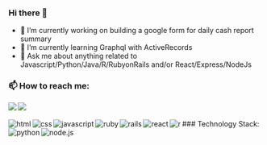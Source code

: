### Hi there 👋

- 🔭 I’m currently working on building a google form for daily cash report summary
- 🌱 I’m currently learning Graphql with ActiveRecords 
- 💬 Ask me about anything related to Javascript/Python/Java/R/RubyonRails and/or React/Express/NodeJs

### 📫 How to reach me:

<a href="https://www.linkedin.com/in/bbeyene/"><img align="left" atl="linkedin" src="https://img.shields.io/badge/LinkedIn-0077B5?style=for-the-badge&logo=linkedin&logoColor=white"/></a>
<a href="https://mail.google.com/mail/?view=cm&fs=1&to=brookbeyenesoftdev@gmail.com&su=SUBJECT&body=BODY&bcc=brookbeyenesoftdev@gmail.com"><img align="left" atl="gmail" src="https://img.shields.io/badge/Gmail-D14836?style=for-the-badge&logo=gmail&logoColor=white"/></a>

<br/>
<br/>
### Technology Stack:

<img align="left" alt="html" src="https://img.shields.io/badge/html5%20-%23E34F26.svg?&style=for-the-badge&logo=html5&logoColor=white"/>
<img align="left" alt="css" src="https://img.shields.io/badge/css3%20-%231572B6.svg?&style=for-the-badge&logo=css3&logoColor=white"/>
<img align="left" alt="javascript" src="https://img.shields.io/badge/javascript%20-%23323330.svg?&style=for-the-badge&logo=javascript&logoColor=%23F7DF1E"/>
<img align="left" alt="ruby" src="https://img.shields.io/badge/ruby-%23CC342D.svg?&style=for-the-badge&logo=ruby&logoColor=white"/>
<img align="left" alt="rails" src="https://img.shields.io/badge/rails%20-%23CC0000.svg?&style=for-the-badge&logo=ruby-on-rails&logoColor=white"/>
<img align="left" alt="react" src="https://img.shields.io/badge/react%20-%2320232a.svg?&style=for-the-badge&logo=react&logoColor=%2361DAFB"/>
<img align="left" alt="r" src="https://img.shields.io/badge/R-276DC3?style=for-the-badge&logo=r&logoColor=white"/>
<img align="left" alt="python" src="https://img.shields.io/badge/Python-3776AB?style=for-the-badge&logo=python&logoColor=white"/>
<img align="left" alt="node.js" src="https://img.shields.io/badge/Node.js-43853D?style=for-the-badge&logo=node.js&logoColor=white"/>
<br/>
<br/>

